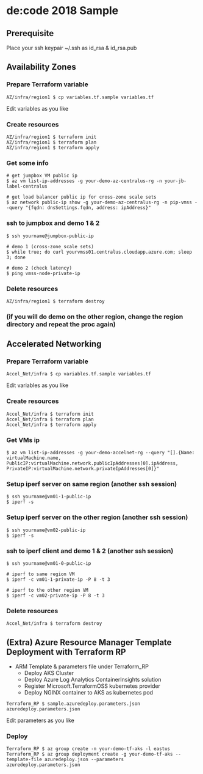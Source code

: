 # de:code 2018 Sample

## Prerequisite
Place your ssh keypair ~/.ssh as id_rsa & id_rsa.pub

## Availability Zones

### Prepare Terraform variable
```
AZ/infra/region1 $ cp variables.tf.sample variables.tf
```

Edit variables as you like

### Create resources
```
AZ/infra/region1 $ terraform init
AZ/infra/region1 $ terraform plan
AZ/infra/region1 $ terraform apply
```

### Get some info
```
# get jumpbox VM public ip
$ az vm list-ip-addresses -g your-demo-az-centralus-rg -n your-jb-label-centralus

# get load balancer public ip for cross-zone scale sets
$ az network public-ip show -g your-demo-az-centralus-rg -n pip-vmss --query "{fqdn: dnsSettings.fqdn, address: ipAddress}"
```

### ssh to jumpbox and demo 1 & 2
```
$ ssh yourname@jumpbox-public-ip

# demo 1 (cross-zone scale sets)
$ while true; do curl yourvmss01.centralus.cloudapp.azure.com; sleep 3; done

# demo 2 (check latency)
$ ping vmss-node-private-ip
```

### Delete resources
```
AZ/infra/region1 $ terraform destroy
```

### (if you will do demo on the other region, change the region directory and repeat the proc again)

## Accelerated Networking

### Prepare Terraform variable
```
Accel_Net/infra $ cp variables.tf.sample variables.tf
```

Edit variables as you like

### Create resources
```
Accel_Net/infra $ terraform init
Accel_Net/infra $ terraform plan
Accel_Net/infra $ terraform apply
```

### Get VMs ip
```
$ az vm list-ip-addresses -g your-demo-accelnet-rg --query "[].{Name: virtualMachine.name,  PublicIP:virtualMachine.network.publicIpAddresses[0].ipAddress, PrivateIP:virtualMachine.network.privateIpAddresses[0]}"
```

### Setup iperf server on same region (another ssh session)
```
$ ssh yourname@vm01-1-public-ip
$ iperf -s
```

### Setup iperf server on the other region (another ssh session)
```
$ ssh yourname@vm02-public-ip
$ iperf -s
```

### ssh to iperf client and demo 1 & 2 (another ssh session)
```
$ ssh yourname@vm01-0-public-ip

# iperf to same region VM
$ iperf -c vm01-1-private-ip -P 8 -t 3

# iperf to the other region VM
$ iperf -c vm02-private-ip -P 8 -t 3
```

### Delete resources
```
Accel_Net/infra $ terraform destroy
```

## (Extra) Azure Resource Manager Template Deployment with Terraform RP

* ARM Template & parameters file under Terraform_RP
  * Deploy AKS Cluster
  * Deploy Azure Log Analytics ContainerInsights solution
  * Register Microsoft.TerraformOSS kubernetes provider
  * Deploy NGINX container to AKS as kubernetes pod

```
Terraform_RP $ sample.azuredeploy.parameters.json azuredeploy.parameters.json
```

Edit parameters as you like

### Deploy
```
Terraform_RP $ az group create -n your-demo-tf-aks -l eastus
Terraform_RP $ az group deployment create -g your-demo-tf-aks --template-file azuredeploy.json --parameters azuredeploy.parameters.json